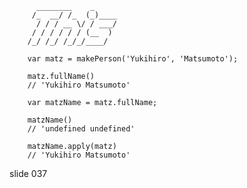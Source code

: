           ________    _
         /_  __/ /_  (_)____
          / / / __ \/ / ___/
         / / / / / / (__  )
        /_/ /_/ /_/_/____/

        var matz = makePerson('Yukihiro', 'Matsumoto');

        matz.fullName()
        // 'Yukihiro Matsumoto'

        var matzName = matz.fullName;

        matzName()
        // 'undefined undefined'

        matzName.apply(matz)
        // 'Yukihiro Matsumoto'
















































































slide 037
